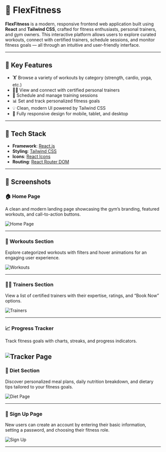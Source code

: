 # 💪 FlexFitness

**FlexFitness** is a modern, responsive frontend web application built using **React** and **Tailwind CSS**, crafted for fitness enthusiasts, personal trainers, and gym owners. This interactive platform allows users to explore curated workouts, connect with certified trainers, schedule sessions, and monitor fitness goals — all through an intuitive and user-friendly interface.

---

## 🌟 Key Features

- 🏋️ Browse a variety of workouts by category (strength, cardio, yoga, etc.)
- 👩‍🏫 View and connect with certified personal trainers
- 📅 Schedule and manage training sessions
- 📊 Set and track personalized fitness goals
- 💡 Clean, modern UI powered by Tailwind CSS
- 📱 Fully responsive design for mobile, tablet, and desktop

---

## 🧰 Tech Stack

- **Framework**: [React.js](https://reactjs.org/)
- **Styling**: [Tailwind CSS](https://tailwindcss.com/)
- **Icons**: [React Icons](https://react-icons.github.io/react-icons/)
- **Routing**: [React Router DOM](https://reactrouter.com/)

---

## 📸 Screenshots

### 🏠 Home Page
A clean and modern landing page showcasing the gym’s branding, featured workouts, and call-to-action buttons.

![Home Page](<img width="1363" height="631" alt="Screenshot (90)" src="https://github.com/user-attachments/assets/512e56f9-4fb4-4e12-a97f-3afc6a2e72d7" />
)

---

### 💪 Workouts Section
Explore categorized workouts with filters and hover animations for an engaging user experience.

![Workouts](<img width="1358" height="644" alt="Screenshot (95)" src="https://github.com/user-attachments/assets/d708b397-1e17-4901-b202-31e5d3035d24" />
)

---

### 👩‍🏫 Trainers Section
View a list of certified trainers with their expertise, ratings, and “Book Now” options.

![Trainers](<img width="1366" height="768" alt="Screenshot (92)" src="https://github.com/user-attachments/assets/849e68bf-66ce-463b-a7d9-0a1ca0c22676" />
)

---

### 📈 Progress Tracker  
Track fitness goals with charts, streaks, and progress indicators.

![Tracker Page](<img width="1359" height="640" alt="Screenshot (91)" src="https://github.com/user-attachments/assets/71d73e5a-d392-4436-9521-1504a3839d2b" />
)
---

### 🥗 Diet Section  
Discover personalized meal plans, daily nutrition breakdown, and dietary tips tailored to your fitness goals.

![Diet Page](<img width="1358" height="643" alt="Screenshot (94)" src="https://github.com/user-attachments/assets/2b008831-b8fd-44fb-bb83-72940ec32e70" />
)

---

### 🔐 Sign Up Page  
New users can create an account by entering their basic information, setting a password, and choosing their fitness role.

![Sign Up](<img width="1356" height="638" alt="Screenshot (96)" src="https://github.com/user-attachments/assets/7856d004-31b3-4c5e-b005-025bf9d63e77" />
)

---
